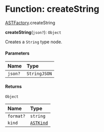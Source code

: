# Function: createString

[ASTFactory](/en/auto-docs/editor/modules/ASTFactory.md).createString

**createString**(`json?`): `Object`

Creates a `String` type node.

#### Parameters

| Name | Type |
| :------ | :------ |
| `json?` | `StringJSON` |

#### Returns

`Object`

| Name | Type |
| :------ | :------ |
| `format?` | `string` |
| `kind` | [`ASTKind`](/en/auto-docs/editor/enums/ASTKind.md) |
